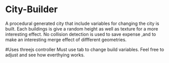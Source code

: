 # City-Builder
 A procedural generated city that include variables for changing the city is built. Each buildings is give a random height as well as 
 texture for a more interesting effect. No collision detection is used to save expense ,and to make an interesting merge effect of 
 diffferent geometries.
  
#Uses threejs controller
Must use tab to change build variables. Feel free to adjust and see how everthying works.

